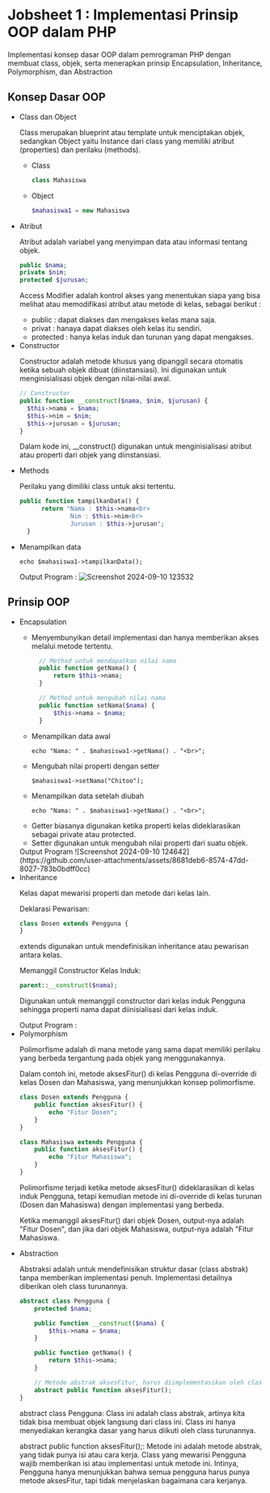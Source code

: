 <h1> Jobsheet 1 : Implementasi Prinsip OOP dalam PHP</h1>
<p> Implementasi konsep dasar OOP dalam pemrograman PHP dengan membuat class, objek, serta menerapkan prinsip Encapsulation, Inheritance, Polymorphism, dan Abstraction</p>
<h2>Konsep Dasar OOP</h2>
<ul>
  <li>Class dan Object</li>
  <p>Class merupakan blueprint atau template untuk menciptakan objek, sedangkan Object yaitu Instance dari class yang memiliki atribut  (properties) dan perilaku
(methods).</p>
  <ul>
  <li>Class</li>
    
  ```php
  class Mahasiswa 
  ```

  <li>Object</li>
  
```php
$mahasiswa1 = new Mahasiswa
```
  </ul>
  
  <li>Atribut</li>
  <p>Atribut adalah variabel yang menyimpan data atau informasi tentang objek.</p>
  
  ```php
  public $nama;
  private $nim;
  protected $jurusan;
 ```
Access Modifier adalah kontrol akses yang menentukan siapa yang bisa melihat atau memodifikasi atribut atau metode di kelas, sebagai berikut :
<ul>
  <li>public : dapat diakses dan mengakses kelas mana saja.</li>
  <li>privat : hanaya dapat diakses oleh kelas itu sendiri.</li>
  <li>protected : hanya kelas induk dan turunan yang dapat mengakses.</li>
</ul>
  <li>Constructor</li>
  <p>Constructor adalah metode khusus yang dipanggil secara otomatis ketika sebuah objek dibuat (diinstansiasi). Ini digunakan untuk menginisialisasi objek dengan nilai-nilai awal.</p>

  ```php
// Constructor
public function __construct($nama, $nim, $jurusan) {
    $this->nama = $nama;
    $this->nim = $nim;
    $this->jurusan = $jurusan;
}
```
<p>Dalam kode ini, __construct() digunakan untuk menginisialisasi atribut atau properti dari objek yang diinstansiasi.</p>
  <li>Methods</li>
  <p>Perilaku yang dimiliki class untuk aksi tertentu.</p>

  ```php
public function tampilkanData() {
        return "Nama : $this->nama<br> 
                Nim : $this->nim<br> 
                Jurusan : $this->jurusan";
    }
```
<li>Menampilkan data</li>

```
echo $mahasiswa1->tampilkanData();
```
Output Program :
![Screenshot 2024-09-10 123532](https://github.com/user-attachments/assets/304cb550-c4cd-4c95-8c84-d56be24e5946)

</ul>
<h2>Prinsip OOP</h2>
<ul>
  <li>Encapsulation</li>
  <ul>
<li><p>Menyembunyikan detail implementasi dan hanya memberikan
akses melalui metode tertentu.</p></li>
  
  ```php
    // Method untuk mendapatkan nilai nama
    public function getNama() {
        return $this->nama;
    }

    // Method untuk mengubah nilai nama
    public function setNama($nama) {
        $this->nama = $nama;
    }
```
<li>Menampilkan data awal</li>

```
echo "Nama: " . $mahasiswa1->getNama() . "<br>";
```
<li>Mengubah nilai properti dengan setter</li>

```
$mahasiswa1->setNama("Chitoo");
```
<li>Menampilkan data setelah diubah</li>

```
echo "Nama: " . $mahasiswa1->getNama() . "<br>";
```
</ul>
<ul>
  <li>Getter biasanya digunakan ketika properti kelas dideklarasikan sebagai private atau protected.</li>
  <li>Setter digunakan untuk mengubah nilai properti dari suatu objek.</li>
</ul>
Output Program
![Screenshot 2024-09-10 124642](https://github.com/user-attachments/assets/8681deb6-8574-47dd-8027-783b0bdff0cc)

<li>Inheritance</li>
<p>Kelas dapat mewarisi properti dan metode dari kelas lain. </p>
Deklarasi Pewarisan:

```php
class Dosen extends Pengguna {
}

```
<p>extends digunakan untuk mendefinisikan inheritance atau pewarisan antara kelas. </p>
Memanggil Constructor Kelas Induk:

```php
parent::__construct($nama);

```
<p>Digunakan untuk memanggil constructor dari kelas induk Pengguna sehingga properti nama dapat diinisialisasi dari kelas induk.</p>
Output Program :

<li>Polymorphism</li>
<p>Polimorfisme adalah di mana metode yang sama dapat memiliki perilaku yang berbeda tergantung pada objek yang menggunakannya.</p>
Dalam contoh ini, metode aksesFitur() di kelas Pengguna di-override di kelas Dosen dan Mahasiswa, yang menunjukkan konsep polimorfisme.

```php
class Dosen extends Pengguna {
    public function aksesFitur() {
        echo "Fitur Dosen";
    }
}

class Mahasiswa extends Pengguna {
    public function aksesFitur() {
        echo "Fitur Mahasiswa";
    }
}

```
<p>Polimorfisme terjadi ketika metode aksesFitur() dideklarasikan di kelas induk Pengguna, tetapi kemudian metode ini di-override di kelas turunan (Dosen dan Mahasiswa) dengan implementasi yang berbeda.</p>
<p>Ketika memanggil aksesFitur() dari objek Dosen, output-nya adalah "Fitur Dosen", dan jika dari objek Mahasiswa, output-nya adalah "Fitur Mahasiswa.</p>
<li>Abstraction</li>
<p>Abstraksi adalah untuk mendefinisikan struktur dasar (class abstrak) tanpa memberikan implementasi penuh. Implementasi detailnya diberikan oleh class turunannya.

```php
abstract class Pengguna {
    protected $nama;

    public function __construct($nama) {
        $this->nama = $nama;
    }

    public function getNama() {
        return $this->nama;
    }

    // Metode abstrak aksesFitur, harus diimplementasikan oleh class turunan
    abstract public function aksesFitur();
}

```
<p>abstract class Pengguna: Class ini adalah class abstrak, artinya kita tidak bisa membuat objek langsung dari class ini. Class ini hanya menyediakan kerangka dasar yang harus diikuti oleh class turunannya.</p>
<p>abstract public function aksesFitur();: Metode ini adalah metode abstrak, yang tidak punya isi atau cara kerja. Class yang mewarisi Pengguna wajib memberikan isi atau implementasi untuk metode ini. Intinya, Pengguna hanya menunjukkan bahwa semua pengguna harus punya metode aksesFitur, tapi tidak menjelaskan bagaimana cara kerjanya.</p>
</ul>
</ul>
